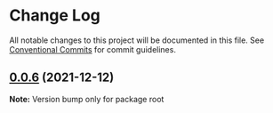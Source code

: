 # Change Log

All notable changes to this project will be documented in this file.
See [Conventional Commits](https://conventionalcommits.org) for commit guidelines.

## [0.0.6](https://github.com/amittkSharma/scs_predictive_maintenance/compare/v0.0.5...v0.0.6) (2021-12-12)

**Note:** Version bump only for package root
